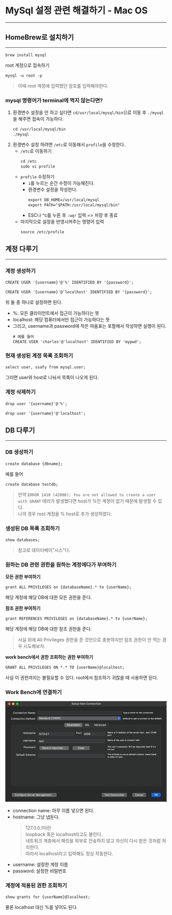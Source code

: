 # MySql 설정 관련 해결하기 - Mac OS
<hr>

## HomeBrew로 설치하기
<hr>

```text
brew install mysql
```
root 계정으로 접속하기
```text
mysql -u root -p
```
> 이때 root 계정에 입력했던 암호를 입력해야한다.

### mysql 명령어가 terminal에 먹지 않는다면?
1. 환경변수 설정을 안 하고 싶다면 `cd/usr/local/mysql/bin`으로 이동 후 `./mysql`을 해주면 접속이 가능하다. 
    ```text
    cd /usr/local/mysql/bin 
    ./mysql
    ```
2. 환경변수 설정 하려면 `/etc`로 이동해서 `profile`을 수정한다.
   - `/etc`로 이동하기
      ```text
      cd /etc
      sudo vi profile
      ```
   - `profile` 수정하기
     - `i`를 누르는 순간 수정이 가능해진다.
     - 환경변수 설정을 작성한다.
        ```text
        export DB_HOME=/usr/local/mysql
        export PATH="$PATH:/usr/local/mysql/bin"
        ```
     - ESC나 ^c를 누른 후 `:wq!` 입력 => 저장 후 종료
   - 마지막으로 설정을 반영시켜주는 명령어 입력
     ```text
     source /etc/profile 
     ```

## 계정 다루기
<hr>

### 계정 생성하기
```mysql
CREATE USER '{username}'@'%' IDENTIFIED BY '{password}';
```
```mysql
CREATE USER '{username}'@'localhost' IDENTIFIED BY '{password}';
```
위 둘 중 하나로 설정하면 된다.
- %: 모든 클라이언트에서 접근이 가능하다는 뜻
- localhost: 해당 컴퓨터에서만 접근이 가능하다는 뜻
- 그리고, username과 password에 작은 따옴표는 포함해서 작성하면 실행이 된다.
  ```mysql
  # 예를 들어
  CREATE USER 'charles'@'localhost' IDENTIFIED BY 'mypwd';
  ```
### 현재 생성된 계정 목록 조회하기
```mysql
select user, ssafy from mysql.user;
```
그러면 user와 host로 나눠서 목록이 나오게 된다.

### 계정 삭제하기
```mysql
drop user '{username}'@'%';
```
```mysql
drop user '{username}'@'localhost';
```

## DB 다루기
<hr>

### DB 생성하기
```mysql
create database {dbname};
```
예를 들어
```mysql
create database testdb;
```

> 만약 `ERROR 1410 (42000): You are not allowed to create a user with GRANT` 에러가 발생했다면 host가 %인 계정이 없기 때문에 발생할 수 있다.  
> 나의 경우 root 계정을 % host로 추가 생성하였다.

### 생성된 DB 목록 조회하기
```mysql
show databases;
```
> 참고로 데이터베이"시스"다.

### 원하는 DB 관련 권한을 원하는 계정에다가 부여하기
**모든 권한 부여하기**
```mysql
grant ALL PRIVILEGES on {databaseName}.* to {userName};
```
해당 계정에 해당 DB에 대한 모든 권한을 준다.

**참조 권한 부여하기**
```mysql
grant REFERENCES PRIVILEGES on {databaseName}.* to {userName};
```
해당 계정에 해당 DB에 대한 참조 권한을 준다.
> 사실 위에 All Privileges 권한을 준 것만으로 충분하지만 참조 권한이 안 먹는 경우 시도해보자.

**work bench에서 권한 조회하는 권한 부여하기**
```mysql
GRANT ALL PRIVILEGES ON *.* TO {userName}@localhost;
```
사실 이 권한까지는 불필요할 수 있다. root에서 참조하기 귀찮을 때 사용하면 된다. 
### Work Bench에 연결하기
![SetupNewConnection](../res/SetupNewConnection.png)
- connection name: 아무 이름 넣으면 된다.
- hostname: 그냥 냅둔다.
    > 127.0.0.1이란  
    > loopback 혹은 localhost라고도 불린다.  
    > 네트워크 계층에서 패킷을 외부로 전송하지 않고 자신이 다시 받은 것처럼 처리한다.  
    > 따라서 localhost라고 입력해도 정상 작동한다.
- username: 설정한 계정 이름
- password: 설정한 비밀번호

### 계정에 적용된 권한 조회하기
```mysql
show grants for {userName}@localhost;
```
물론 localhost 대신 %를 넣어도 된다.

